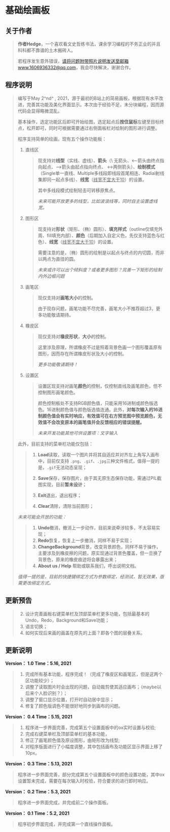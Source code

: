 # 基础绘画板

## 关于作者

> **作者Hedge**，一个喜欢看文史哲练书法，课余学习编程的不务正业的并且科科都不靠谱的土木搬砖人。
>
> 若程序发生意外错误，请将问题附带照片说明发送至邮箱www.1606936332@qq.com，我会尽快解决，谢谢合作。



## 程序说明

> 编写于May 2^nd^ , 2021，源于最初的B站上的简易画板，根据现有水平改进，完善其功能及美化界面显示。本次由于经验不足，未分块编程，因而源代码会显得略微混乱。
>
> 基本操作，选定功能区后即可开始绘图，选定起点后**按住鼠标**左键至目标终点，松开即可，同时可根据需要通过右侧面板栏对绘制的图形进行调整。
>
> 程序支持简单的绘画，现有五个操作功能板：
>
> 1. 直线区
>
>    > 现支持对**线型**（实线、虚线）、**箭头**（\ 无箭头、<--箭头由终点指向起点、-->箭头由起点指向终点、 <->两侧箭头）、**绘制模式**（Single单一直线、Multiple多线段即线段首尾相连、Radial射线集即同一起点多线）、**线宽**（<u>线宽不宜大于10</u>）的设置。
>    >
>    > 其中多线段模式绘制轻击可转移原焦点。
>    >
>    > *未来可能开放更多的线型，比如波浪线等，同时自主设置虚线宽。*
>
> 2. 图形区
>
>    > 现支持对**形状**（矩形、（椭）圆形）、**填充样式**（outline仅填充外周、fill填充内部）、**颜色**（后期加入自定义色，先仅支持蓝色与红色）、**线宽**（<u>线宽不宜大于10</u>）的设置。
>    >
>    > 需要注意的是，（椭）圆形的绘制是以起点与终点的内切圆，而非以两点为直径的圆。
>    >
>    > *未来或许可以出个倾斜度？或者更多图形？完善一下矩形的绘制内外边框问题*
>
> 3. 画笔区
>
>    > 现仅支持对**画笔大小**的控制。
>    >
>    > 由于现存问题，画笔功能不尽完善，画笔大小不推荐超过3，更多功能敬请期待。
>
> 4. 橡皮区
>
>    > 现仅支持对**橡皮形状**，**大小**的控制。
>    >
>    > 这里涉及原理，所谓橡皮不过是照着背景色画一个图形覆盖原有图形，因而存在所谓橡皮形状及大小的控制。
>    >
>    > *更多功能敬请期待！*
>
> 5. 设置区
>
>    > 设置区现支持对画笔**颜色**的控制，仅控制直线及画笔颜色，但不控制图形画笔颜色。
>    >
>    > 颜色控制板处不支持RGB颜色值，只能采用16进制或颜色版选色。16进制颜色值与颜色版选值连通。此外，**对每次输入的16进制颜色值会有实时响应，有效值可在右方预览图中预览颜色，无效值不会改变原本的画笔值并会反馈相应的错误提醒。**
>    >
>    > *未来开发功能其他可供设置项：文字输入*
>
> 此外，目前支持的菜单栏功能仅包括：
>
> > 1. **Load**读取，读取一个图片并将其自适应并对齐左上角写入画布中，目前仅支持 `.png`、`.gif`、`.jpg`三种文件格式，值得一提的是，`.gif`无法动态呈现；
> >
> > 2. **Save**保存，保存图片，由于其无原生态保存功能，需通过PIL截图实现，目前**暂未设计**；
> >
> > 3. **Exit**退出，退出程序；
> >
> > 4. **Clear**清除，清除当前图形；
>
> *未来可能会开放的功能：*
>
> > 1. **Undo**撤消，撤消上一步动作，目前来说牵涉较多，不太容易实现；
> > 2. **Redo**恢复，恢复上一步撤消，同样不易于实现；
> > 3. **ChangeBackground**背景，改变背景颜色，同样不易于操作，主要涉及到橡皮擦的问题，原实现通过背景色覆盖，但一旦换了背景色，原来的橡皮痕迹将会暴露出来；
> > 5. **About us / Help** 帮助或联系我们，呼出说明文档。
>
> *值得一提的是，目前的快捷键绑定方式为参数绑定，经测试，暂无效果，亟需更改绑定方式。*



## 更新预告

> 2. 设计完善画板右键菜单栏及顶部菜单栏更多功能，包括最基本的Undo，Redo，Background和Save功能；
> 4. 语言切换；
> 5. 如何实现后来画的画盖在原先的上面？即各个图的层叠关系。

## 更新说明

**Version： 1.0	Time：5.16, 2021**

> 1. 完成所有基本功能，程序完成！（完成了橡皮区和画笔区，但是这两个区功能较少）；
> 2. 调整了读取图片时会出现的问题，自动裁剪使其适应画布；（maybe以后来个人脸识别？）；
> 3. 调整了窗口显示位置，打开时自动居中显示；
> 4. 修复了颜色版调色不能很好地同步到画布的问题。

**Version： 0.4	Time：5.15, 2021**

> 1. 程序进一步界面完善，完成第五个设置面板中的ox实时设置与校验;
> 2. 完成右键菜单栏及顶部菜单栏的基本功能，
> 3. 修正了画笔颜色值及原设图形，由矩形改为线型;
> 4. 对程序版面进行了小幅度调整，其中包括画布及功能区显示界面上移了10px。

**Version： 0.3	Time：5.13, 2021**

> 程序进一步界面完善，部分完成第五个设置面板中的颜色设置功能，其中ox设置暂未完成，需要在每次输入时校验，符合要求的进行即时响应。

**Version： 0.2	Time：5.3, 2021**

> 程序进一步界面完成，并完成前二个操作面板。

**Version： 0.1	Time：5.2, 2021**

> 程序初步界面完成，并完成第一个直线操作面板。

